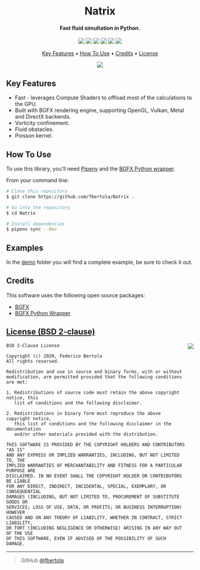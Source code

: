 <h1 align="center"> 
  <br>
  Natrix
  <br>
</h1>

<h4 align="center">Fast fluid simultation in Python.</h4>

<p align="center">
  <img src="https://img.shields.io/badge/python-v3.6+-blue.svg">
  <a href="https://travis-ci.com/fbertola/Natrix"><img src="https://travis-ci.com/fbertola/Natrix.svg?branch=master"></a>
  <img src="https://img.shields.io/badge/dependencies-up%20to%20date-brightgreen.svg">
  <a href="https://github.com/fbertola/Natrix/issues"><img src="https://img.shields.io/github/issues/fbertola/Natrix.svg"></a>
  <img src="https://img.shields.io/badge/contributions-welcome-orange.svg">
  <a href="https://opensource.org/licenses/MIT"><img src="https://img.shields.io/badge/license-MIT-blue.svg"></a>
</p>

<p align="center">
  <a href="#key-features">Key Features</a> •
  <a href="#how-to-use">How To Use</a> •
  <a href="#credits">Credits</a> •
  <a href="#license">License</a>
</p>

<p align="center">
  <img src="https://raw.githubusercontent.com/fbertola/Natrix/master/media/screenshot.png">
</p>

## Key Features

* Fast - leverages Compute Shaders to offload most of the calculations to the GPU.
* Built with BGFX rendering engine, supporting OpenGL, Vulkan, Metal and DirectX backends.
* Vorticity confinement. 
* Fluid obstacles.
* Poisson kernel.

## How To Use

To use this library, you'll need [Pipenv](https://github.com/pypa/pipenv) and the [BGFX Python wrapper](https://github.com/fbertola/bgfx-python).

From your command line:

```bash
# Clone this repository
$ git clone https://github.com/fbertola/Natrix .

# Go into the repository
$ cd Natrix

# Install dependencies
$ pipenv sync --dev
```

## Examples

In the [demo](https://github.com/fbertola/Natrix/tree/demo/demo) folder you will find a complete example, be sure to check it out. 

## Credits

This software uses the following open source packages:

- [BGFX](https://github.com/bkaradzic/bgfx)
- [BGFX Python Wrapper](https://github.com/fbertola/bgfx-python)

[License (BSD 2-clause)](https://raw.githubusercontent.com/fbertola/bgfx-python/master/LICENSE)
-----------------------------------------------------------------------

<a href="http://opensource.org/licenses/BSD-2-Clause" target="_blank">
<img align="right" src="http://opensource.org/trademarks/opensource/OSI-Approved-License-100x137.png">
</a>

    BSD 2-Clause License
    
    Copyright (c) 2020, Federico Bertola
    All rights reserved.
    
    Redistribution and use in source and binary forms, with or without
    modification, are permitted provided that the following conditions are met:
    
    1. Redistributions of source code must retain the above copyright notice, this
       list of conditions and the following disclaimer.
    
    2. Redistributions in binary form must reproduce the above copyright notice,
       this list of conditions and the following disclaimer in the documentation
       and/or other materials provided with the distribution.
    
    THIS SOFTWARE IS PROVIDED BY THE COPYRIGHT HOLDERS AND CONTRIBUTORS "AS IS"
    AND ANY EXPRESS OR IMPLIED WARRANTIES, INCLUDING, BUT NOT LIMITED TO, THE
    IMPLIED WARRANTIES OF MERCHANTABILITY AND FITNESS FOR A PARTICULAR PURPOSE ARE
    DISCLAIMED. IN NO EVENT SHALL THE COPYRIGHT HOLDER OR CONTRIBUTORS BE LIABLE
    FOR ANY DIRECT, INDIRECT, INCIDENTAL, SPECIAL, EXEMPLARY, OR CONSEQUENTIAL
    DAMAGES (INCLUDING, BUT NOT LIMITED TO, PROCUREMENT OF SUBSTITUTE GOODS OR
    SERVICES; LOSS OF USE, DATA, OR PROFITS; OR BUSINESS INTERRUPTION) HOWEVER
    CAUSED AND ON ANY THEORY OF LIABILITY, WHETHER IN CONTRACT, STRICT LIABILITY,
    OR TORT (INCLUDING NEGLIGENCE OR OTHERWISE) ARISING IN ANY WAY OUT OF THE USE
    OF THIS SOFTWARE, EVEN IF ADVISED OF THE POSSIBILITY OF SUCH DAMAGE.


---

> GitHub [@fbertola](https://github.com/fbertola)
